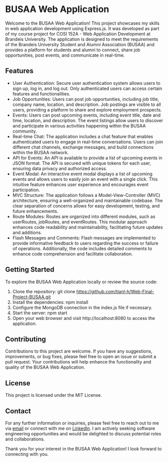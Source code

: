 # BUSAA Web Application
Welcome to the BUSAA Web Application! This project showcases my skills in web application development using Express.js. It was developed as part of my course project for COSI 152A - Web Application Development at Brandeis University. The application is designed to meet the requirements of the Brandeis University Student and Alumni Association (BUSAA) and provides a platform for students and alumni to connect, share job opportunities, post events, and communicate in real-time.  

## Features
* User Authentication: Secure user authentication system allows users to sign up, log in, and log out. Only authenticated users can access certain features and functionalities.
* Job Opportunities: Users can post job opportunities, including job title, company name, location, and description. Job postings are visible to all users, providing a platform to share and explore employment prospects.
* Events: Users can post upcoming events, including event title, date and time, location, and description. The event listings allow users to discover and participate in various activities happening within the BUSAA community.
* Real-time Chat: The application includes a chat feature that enables authenticated users to engage in real-time conversations. Users can join different chat channels, exchange messages, and build connections within the BUSAA network.
* API for Events: An API is available to provide a list of upcoming events in JSON format. The API is secured with unique tokens for each user, ensuring data privacy and authorized access.
* Event Modal: An interactive event modal displays a list of upcoming events and allows users to easily join an event with a single click. This intuitive feature enhances user experience and encourages event participation.
* MVC Structure: The application follows a Model-View-Controller (MVC) architecture, ensuring a well-organized and maintainable codebase. The clear separation of concerns allows for easy development, testing, and future enhancements.
* Route Modules: Routes are organized into different modules, such as userRoutes, jobRoutes, and eventRoutes. This modular approach enhances code readability and maintainability, facilitating future updates and additions.
* Flash Messages and Comments: Flash messages are implemented to provide informative feedback to users regarding the success or failure of operations. Additionally, the code includes detailed comments to enhance code comprehension and facilitate collaboration.  

## Getting Started
To explore the BUSAA Web Application locally or review the source code:

1. Clone the repository: git clone https://github.com/tianl-h/Web-Final-Project-BUSAA.git
2. Install the dependencies: npm install
3. Configure the MongoDB connection in the index.js file if necessary.
4. Start the server: npm start
5. Open your web browser and visit http://localhost:8080 to access the application.

## Contributing
Contributions to this project are welcome. If you have any suggestions, improvements, or bug fixes, please feel free to open an issue or submit a pull request. Your contributions will help enhance the functionality and quality of the BUSAA Web Application.

## License
This project is licensed under the MIT License.

## Contact
For any further information or inquiries, please feel free to reach out to me via [email](mailto:tianlinghou@gmail.com) or connect with me on [LinkedIn](https://www.linkedin.com/in/tianl-h/). I am actively seeking software engineering opportunities and would be delighted to discuss potential roles and collaborations.

Thank you for your interest in the BUSAA Web Application! I look forward to connecting with you.
